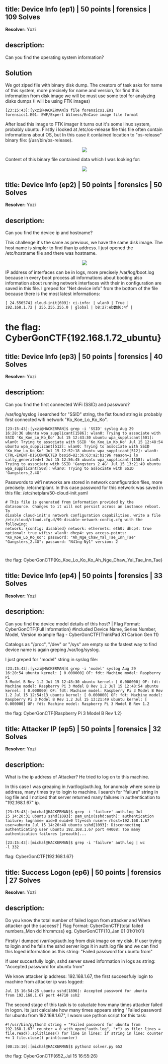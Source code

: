 ## title: Device Info (ep1) | 50 points | forensics | 109 Solves

**Resolver:** Yxzi

## description:

Can you find the operating system information?

## Solution

We got ziped file with binary disk dump. The creators of task asks for name of this system, more precisely for name and version, for find this information from disk image we will be must use some tool for analyzing disks dumps (I will be using FTK images)

<code>[23:15:43]:[yxzi@HACKERMAN]$ file forensics1.E01
forensics1.E01: EWF/Expert Witness/EnCase image file format</code>

After load this image to FTK imager it turns out it's some linux system, probably ubuntu. Firstly i looked at /etc/os-release file this file often contain informations about OS, but In this case it contained location to "os-release" binary file: (/usr/bin/os-release).

<p align="center">
    <img src="screenshoots/img1.png">
</p>

Content of this binary file contained data which I was looking for:

<p align="center">
    <img src="screenshoots/img2.png">
</p>


## title: Device Info (ep2) | 50 points | forensics | 50 Solves

**Resolver:** Yxzi

## description:

Can you find the device ip and hostname?

This challenge it's the same as previous, we have the same disk image. The host name is simpler to find than ip address. I just opened the /etc/hostname file and there was hostname.

<p align="center">
    <img src="screenshoots/img3.png">
</p>

IP address of interfaces can be in logs, more precisely /var/log/boot.log because in every boot process all informations about booting also information about running network interfaces with their in configuration are saved in this file. I greped for "Net device info" from the bottom of the file
 because there is the most latest informations:

<code>[   24.556574] cloud-init[609]: ci-info: | wlan0  |  True |               192.168.1.72              | 255.255.255.0 | global | b8:27:eb:ab:d6:4f |</code>

# the flag: CyberGonCTF{192.168.1.72_ubuntu}


## title: Device Info (ep3) | 50 points | forensics | 40 Solves

**Resolver:** Yxzi

## description:

Can you find the first connected WiFi (SSID) and password?

/var/log/syslog i searched for "SSID" string, the fist found string is probably first connected wifi network "Ko_Koe_Lo_Ko_Ko".

<code>[23:15:43]:[yxzi@HACKERMAN]$ grep -i 'SSID' syslog
Aug 29 16:28:36 ubuntu wpa_supplicant[1586]: wlan0: Trying to associate with SSID 'Ko_Koe_Lo_Ko_Ko'
Jul 15 12:43:30 ubuntu wpa_supplicant[501]: wlan0: Trying to associate with SSID 'Ko_Koe_Lo_Ko_Ko'
Jul 15 12:48:54 ubuntu wpa_supplicant[512]: wlan0: Trying to associate with SSID 'Ko_Koe_Lo_Ko_Ko'
Jul 15 12:52:18 ubuntu wpa_supplicant[512]: wlan0: CTRL-EVENT-DISCONNECTED bssid=82:36:63:a2:b1:96 reason=1 lo
cally_generated=1
Jul 15 12:56:45 ubuntu wpa_supplicant[1158]: wlan0: Trying to associate with SSID 'Gangsters_2.4G'
Jul 15 13:21:49 ubuntu wpa_supplicant[508]: wlan0: Trying to associate with SSID 'Gangsters_2.4G'</code>

Passwords to wifi networks are stored in network connfiguration files, more precisely: /etc/netplan/. In this case password for this network was saved in this file: /etc/netplan/50-cloud-init.yaml

<code># This file is generated from information provided by the datasource.  Changes
 to it will not persist across an instance reboot.  To disable cloud-init's
 network configuration capabilities, write a file
 /etc/cloud/cloud.cfg.d/99-disable-network-config.cfg with the following:
 network: {config: disabled}
network:
    ethernets:
        eth0:
            dhcp4: true
            optional: true
    wifis:
        wlan0:
            dhcp4: yes
            access-points:
                "Ko_Koe_Lo_Ko_Ko":
                    password: "Ah_Nge_Chaw_Yal_Tae_Inn_Tae"
                "Gangsters_2.4G":
                    password: "N41ng-Ny1"
    version: 2

</code>

the flag: CyberGonCTF{Ko_Koe_Lo_Ko_Ko_Ah_Nge_Chaw_Yal_Tae_Inn_Tae}


## title: Device Info (ep4) | 50 points | forensics | 33 Solves

**Resolver:** Yxzi

## description:

Can you find the device model details of this host? | Flag Format: CyberGonCTF{Full Information} #included Device Name, Series Number, Model, Version example flag - CyberGonCTF{ThinkPad X1 Carbon Gen 11}

Catalogs as "/proc", "/dev" or "/sys" are empty so the fastest way to find device name is again greping /var/log/syslog.

I just greped for "model" string in syslog file:

<code>[23:15:43]:[yxzi@HACKERMAN]$ grep -i 'model' syslog
Aug 29 16:20:54 ubuntu kernel: [    0.000000] OF: fdt: Machine model: Raspberry Pi 3 Model B Rev 1.2
Jul 15 12:43:30 ubuntu kernel: [    0.000000] OF: fdt: Machine model: Raspberry Pi 3 Model B Rev 1.2
Jul 15 12:48:54 ubuntu kernel: [    0.000000] OF: fdt: Machine model: Raspberry Pi 3 Model B Rev 1.2
Jul 15 12:54:13 ubuntu kernel: [    0.000000] OF: fdt: Machine model: Raspberry Pi 3 Model B Rev 1.2
Jul 15 13:21:49 ubuntu kernel: [    0.000000] OF: fdt: Machine model: Raspberry Pi 3 Model B Rev 1.2
</code>

the flag: CyberGonCTF{Raspberry Pi 3 Model B Rev 1.2}


## title: Attacker IP (ep5) | 50 points | forensics | 32 Solves

**Resolver:** Yxzi

## description:

What is the ip address of Attacker? He tried to log on to this machine.

In this case I was greaping in /var/log/auth.log, for anomaly where some ip address, many times try to login to machine. I search for "failure" string in log file and I noticed that server returned many failures in authentication to "192.168.1.67" ip.

<code>[23:15:43]:[michal@HACKERMAN]$ grep -i 'failure' auth.log
Jul 15 14:20:31 ubuntu sshd[1093]: pam_unix(sshd:auth): authentication failure; logname= uid=0 euid=0 tty=ssh
ruser= rhost=192.168.1.67  user=ubuntu
Jul 15 14:20:48 ubuntu sshd[1093]: Disconnecting authenticating user ubuntu 192.168.1.67 port 44008: Too many
authentication failures [preauth]...</code>

<code>[23:15:43]:[michal@HACKERMAN]$ grep -i 'failure' auth.log  | wc -l
332</code>

flag: CyberGonCTF{192.168.1.67}


## title: Success Logon (ep6) | 50 points | forensics | 27 Solves

**Resolver:** Yxzi

## description:

Do you know the total number of failed logon from attacker and When attacker got the success? | Flag Format: CyberGonCTF{total failed numbers_Mon dd hh:mm:ss} eg. CyberGonCTF{10_Jan 01 01:01:01}

Firstly i dumped /var/log/auth.log from disk image on my disk. If user trying to login and he fails the sshd server logs it in auth.log file and we can find this loged information as this string: "Failed password for ubuntu from"

If user succesfully login, sshd server saved information in logs as string: "Accepted password for ubuntu from"

We know attacker ip address: 192.168.1.67, the first successfuly login to machine from attacker ip was logged:

<code>Jul 15 16:54:25 ubuntu sshd[1896]: Accepted password for ubuntu from 192.168.1.67 port 44710 ssh2</code>

The second stage of this task is to caluclate how many times attacker failed in logon. Its just calculate how many times appears string "Failed password for ubuntu from 192.168.1.67", I wasm use python script for this task:

<code>#!/usr/bin/python3
string = "Failed password for ubuntu from 192.168.1.67"
counter = 0
with open("auth.log", "r") as file:
	lines = file.read().splitlines()
	for line in lines:
		if string in line:
			counter += 1
	file.close()
print(counter)</code>

<code>[00:35:10]:[michal@HACKERMAN]$ python3 solver.py
652</code>

the flag: CyberGonCTF{652_Jul 15 16:55:26}
